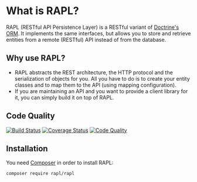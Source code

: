 # What is RAPL?

RAPL (RESTful API Persistence Layer) is a RESTful variant of [Doctrine's ORM](http://www.doctrine-project.org/projects/orm.html).
It implements the same interfaces, but allows you to store and retrieve entities from a remote (RESTful) API instead of from the database.

## Why use RAPL?

 * RAPL abstracts the REST architecture, the HTTP protocol and the serialization of objects for you. All you have to do
   is to create your entity classes and to map them to the API (using mapping configuration).
 * If you are maintaining an API and you want to provide a client library for it, you can simply build it on top of
   RAPL.

## Code Quality

[![Build Status](https://img.shields.io/travis/rapl/rapl.svg?style=flat)](https://travis-ci.org/rapl/rapl)
[![Coverage Status](https://img.shields.io/coveralls/rapl/rapl.svg?style=flat)](https://coveralls.io/r/rapl/rapl)
[![Code Quality](https://img.shields.io/scrutinizer/g/rapl/rapl.svg?style=flat)](https://scrutinizer-ci.com/g/rapl/rapl/)

## Installation

You need [Composer](https://getcomposer.org/) in order to install RAPL:

```bash
composer require rapl/rapl
```

